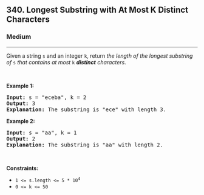 <h2>340. Longest Substring with At Most K Distinct Characters</h2><h3>Medium</h3><hr><div><p>Given a string <code>s</code> and an integer <code>k</code>, return <em>the length of the longest substring of</em> <code>s</code> <em>that contains at most</em> <code>k</code> <em><strong>distinct</strong> characters</em>.</p>

<p>&nbsp;</p>
<p><strong>Example 1:</strong></p>

<div class="top-box hide"><div class="alert-info"></div></div><pre data-original-code="Input: s = &quot;eceba&quot;, k = 2
Output: 3
Explanation: The substring is &quot;ece&quot; with length 3." data-snippet-id="ext.82855b6d120abcf186250d18ed60e4f9" data-snippet-saved="false" data-codota-status="done"><strong>Input:</strong> s = "eceba", k = 2
<strong>Output:</strong> 3
<strong>Explanation:</strong> The substring is "ece" with length 3.</pre>

<p><strong>Example 2:</strong></p>

<div class="top-box hide"><div class="alert-info"></div></div><pre data-original-code="Input: s = &quot;aa&quot;, k = 1
Output: 2
Explanation: The substring is &quot;aa&quot; with length 2.
" data-snippet-id="ext.6a182538661b13b9ab51da53c24a8385" data-snippet-saved="false" data-codota-status="done"><strong>Input:</strong> s = "aa", k = 1
<strong>Output:</strong> 2
<strong>Explanation:</strong> The substring is "aa" with length 2.
</pre>

<p>&nbsp;</p>
<p><strong>Constraints:</strong></p>

<ul>
	<li><code>1 &lt;= s.length &lt;= 5 * 10<sup>4</sup></code></li>
	<li><code>0 &lt;= k &lt;= 50</code></li>
</ul>
</div>